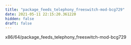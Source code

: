 ```yaml
---
title: "package_feeds_telephony_freeswitch-mod-bcg729"
date: 2021-05-11 22:15:20.361220
hidden: false
draft: false
---
```


x86/64/package_feeds_telephony_freeswitch-mod-bcg729

